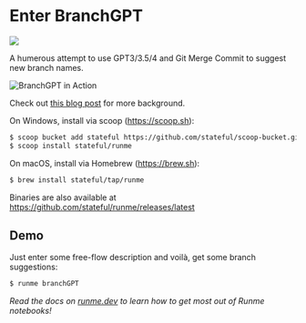 # Enter BranchGPT

[![](https://badgen.net/badge/Run%20this%20/Demo/5B3ADF?icon=https://runme.dev/img/logo.svg)](https://runme.dev/api/runme?repository=https://github.com/stateful/vscode-runme.git&fileToOpen=examples/branchGPT.md)

A humerous attempt to use GPT3/3.5/4 and Git Merge Commit to suggest new branch names.

![BranchGPT in Action](https://media.graphassets.com/SyNFcxcHRG2PHtqCXCNx)

Check out [this blog post](https://stateful.com/blog/branchgpt-ai-powered-branch-names) for more background.

On Windows, install via scoop (https://scoop.sh):

```sh
$ scoop bucket add stateful https://github.com/stateful/scoop-bucket.git
$ scoop install stateful/runme
```

On macOS, install via Homebrew (https://brew.sh):

```sh
$ brew install stateful/tap/runme
```

Binaries are also available at https://github.com/stateful/runme/releases/latest

## Demo

Just enter some free-flow description and voilà, get some branch suggestions:

```sh
$ runme branchGPT
```

_Read the docs on [runme.dev](https://www.runme.dev/docs/intro) to learn how to get most out of Runme notebooks!_
